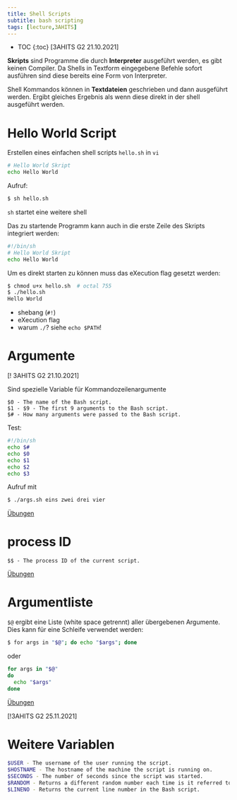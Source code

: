 ```yaml
---
title: Shell Scripts
subtitle: bash scripting
tags: [lecture,3AHITS]
---
```


* TOC
{:toc}
[3AHITS G2 21.10.2021]

**Skripts** sind Programme die durch **Interpreter** ausgeführt werden, es gibt keinen Compiler. Da Shells in Textform eingegebene Befehle sofort ausführen sind diese bereits eine Form von Interpreter.

Shell Kommandos können in **Textdateien** geschrieben und dann ausgeführt werden. Ergibt gleiches Ergebnis als wenn diese direkt in der shell ausgeführt werden.



# Hello World Script

Erstellen eines einfachen shell scripts `hello.sh` in `vi`

```sh
# Hello World Skript
echo Hello World
```

Aufruf:

```sh
$ sh hello.sh
```

`sh` startet eine weitere shell

Das zu startende Programm kann auch in die erste Zeile des Skripts integriert werden:

```bash
#!/bin/sh
# Hello World Skript
echo Hello World
```

Um es direkt starten zu können muss das eXecution flag gesetzt werden:

```bash
$ chmod u+x hello.sh  # octal 755
$ ./hello.sh
Hello World
```


- shebang (`#!`)
- eXecution flag
- warum `./`? siehe `echo $PATH`!



# Argumente

[! 3AHITS G2 21.10.2021]

Sind spezielle Variable für Kommandozeilenargumente

```
$0 - The name of the Bash script.
$1 - $9 - The first 9 arguments to the Bash script.
$# - How many arguments were passed to the Bash script.
```

Test:

```sh
#!/bin/sh
echo $#
echo $0
echo $1
echo $2
echo $3
```

Aufruf mit

```sh
$ ./args.sh eins zwei drei vier
```

[Übungen](02b_scripts_ue)

# process ID

```
$$ - The process ID of the current script.
```

[Übungen](02c_scripts_ue)



# Argumentliste

`$@` ergibt eine Liste (white space getrennt) aller übergebenen Argumente. Dies kann für eine Schleife verwendet werden:

```sh
$ for args in "$@"; do echo "$args"; done
```

oder

```sh
for args in "$@"
do
  echo "$args"
done
```

[Übungen](02d_scripts_ue)

[!3AHITS G2 25.11.2021]

# Weitere Variablen

```sh
$USER - The username of the user running the script.
$HOSTNAME - The hostname of the machine the script is running on.
$SECONDS - The number of seconds since the script was started.
$RANDOM - Returns a different random number each time is it referred to.
$LINENO - Returns the current line number in the Bash script.
```

